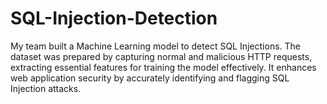 # SQL-Injection-Detection
 My team built a Machine Learning model to detect SQL Injections. The dataset was prepared by capturing normal and malicious HTTP requests, extracting essential features for training the model effectively. It enhances web application security by accurately identifying and flagging SQL Injection attacks.
